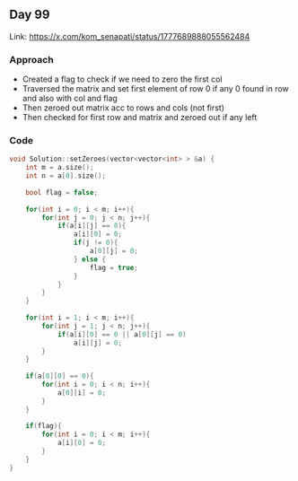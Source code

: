 ## Day 99

Link: https://x.com/kom_senapati/status/1777689888055562484

### Approach

- Created a flag to check if we need to zero the first col
- Traversed the matrix and set first element of row 0 if any 0 found in row and also with col and flag
- Then zeroed out matrix acc to rows and cols (not first)
- Then checked for first row and matrix and zeroed out if any left

### Code

```cpp
void Solution::setZeroes(vector<vector<int> > &a) {
    int m = a.size();
    int n = a[0].size();
   
    bool flag = false;
   
    for(int i = 0; i < m; i++){
        for(int j = 0; j < n; j++){
            if(a[i][j] == 0){
                a[i][0] = 0;
                if(j != 0){
                    a[0][j] = 0;
                } else {
                    flag = true;
                }
            }
        }
    }
   
    for(int i = 1; i < m; i++){
        for(int j = 1; j < n; j++){
            if(a[i][0] == 0 || a[0][j] == 0)
                a[i][j] = 0;
        }
    }
   
    if(a[0][0] == 0){
        for(int i = 0; i < n; i++){
            a[0][i] = 0;
        }
    }
   
    if(flag){
        for(int i = 0; i < m; i++){
            a[i][0] = 0;
        }
    }
}
```
